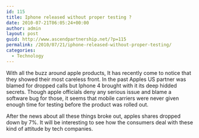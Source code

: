 ```yaml
---
id: 115
title: Iphone released without proper testing ?
date: 2010-07-21T06:05:24+00:00
author: admin
layout: post
guid: http://www.ascendpartnership.net/?p=115
permalink: /2010/07/21/iphone-released-without-proper-testing/
categories:
  - Technology
---
```

With all the buzz around apple products, It has recently come to notice that they showed their most careless front. In the past Apples US partner was blamed for dropped calls but Iphone 4 brought with it its deep hidded secrets. Though apple officials deny any serious issue and blame a software bug for those, it seems that mobile carriers were never given enough time for testing before the product was rolled out. 

After the news about all these things broke out, apples shares dropped down by 7%. It will be interesting to see how the consumers deal with these kind of attitude by tech companies.